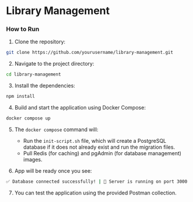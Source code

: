 # Library Management

### How to Run

1. Clone the repository:
  ```sh
  git clone https://github.com/yourusername/library-management.git
  ```
2. Navigate to the project directory:
  ```sh
  cd library-management
  ```
3. Install the dependencies:
  ```sh
  npm install
  ```
4. Build and start the application using Docker Compose:
  ```sh
  docker compose up
  ```
5. The `docker compose` command will:
   - Run the `init-script.sh` file, which will create a PostgreSQL database if it does not already exist and run the migration files.
   - Pull Redis (for caching) and pgAdmin (for database management) images.

6. App will be ready once you see:
  ```sh
  ✅ Database connected successfully! | 🚀 Server is running on port 3000
  ```
7. You can test the application using the provided Postman collection.
